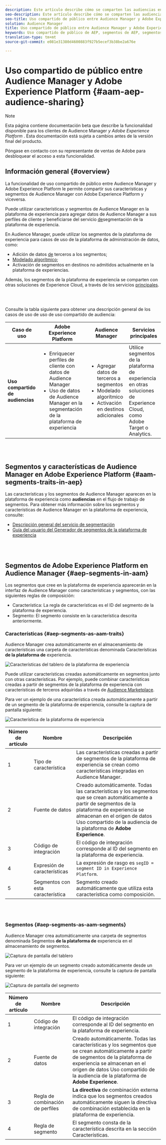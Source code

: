 ```yaml
---
description: Este artículo describe cómo se comparten las audiencias entre Audience Manager y Adobe Experience Platform.
seo-description: Este artículo describe cómo se comparten las audiencias entre Audience Manager y Adobe Experience Platform.
seo-title: Uso compartido de público entre Audience Manager y Adobe Experience Platform
solution: Audience Manager
title: Uso compartido de público entre Audience Manager y Adobe Experience Platform
keywords: Uso compartido de público de AEP, segmentos de AEP, segmentos de plataforma
translation-type: tm+mt
source-git-commit: e081e31380d4600883f927b5ecef3b38be2a676e

---
```



# Uso compartido de público entre Audience Manager y Adobe Experience Platform {#aam-aep-audience-sharing}

>[!NOTE]
>
>Esta página contiene documentación beta que describe la funcionalidad disponible para los clientes de Audience Manager *y Adobe Experience Platform* . Esta documentación está sujeta a cambios antes de la versión final del producto.
>
> Póngase en contacto con su representante de ventas de Adobe para desbloquear el acceso a esta funcionalidad.

## Información general {#overview}

La funcionalidad de uso compartido de público entre Audience Manager y Adobe Experience Platform le permite compartir sus características y segmentos de Audience Manager con Adobe Experience Platform y viceversa.

Puede utilizar características y segmentos de Audience Manager en la plataforma de experiencia para agregar datos de Audience Manager a sus perfiles de cliente y beneficiarse del servicio [de](https://www.adobe.io/apis/experienceplatform/home/profile-identity-segmentation/profile-identity-segmentation-services.html#!end-user/markdown/segmentation_overview/segmentation.md)segmentación de la plataforma de experiencia.

En Audience Manager, puede utilizar los segmentos de la plataforma de experiencia para casos de uso de la plataforma de administración de datos, como:
* Adición de datos [de](/help/using/overview/data-types-collected.md#third-party-data) terceros a los segmentos;
* [Modelado algorítmico](/help/using/features/algorithmic-models/understanding-models.md);
* Activación de segmentos en destinos no admitidos actualmente en la plataforma de experiencias.

Además, los segmentos de la plataforma de experiencia se comparten con otras soluciones de Experience Cloud, a través de los servicios [principales](https://docs.adobe.com/content/help/en/core-services/interface/experience-cloud.html).

<br> 

Consulte la tabla siguiente para obtener una descripción general de los casos de uso de uso de uso compartido de audiencia:

| **Caso de uso** | **Adobe Experience Platform** | **Audience Manager** | **Servicios principales** |
---------|----------|---------|---------
| **Uso compartido de audiencias** | <ul><li>Enriquecer perfiles de cliente con datos de Audience Manager</li><li>Uso de datos de Audience Manager en la segmentación de la plataforma de experiencia</li></ul> | <ul><li>Agregar datos de terceros a segmentos</li><li>Modelado algorítmico</li><li>Activación en destinos adicionales</li></ul> | Utilice segmentos de la plataforma de experiencia en otras soluciones de Experience Cloud, como Adobe Target o Analytics. |

<br> 

## Segmentos y características de Audience Manager en Adobe Experience Platform {#aam-segments-traits-in-aep}

Las características y los segmentos de Audience Manager aparecen en la plataforma de experiencia como **audiencias** en el flujo de trabajo de segmentos. Para obtener más información sobre los segmentos y características de Audience Manager en la plataforma de experiencia, consulte:

* [Descripción general del servicio de segmentación](https://www.adobe.io/apis/experienceplatform/home/profile-identity-segmentation/profile-identity-segmentation-services.html#!end-user/markdown/segmentation_overview/segmentation.md)
* [Guía del usuario del Generador de segmentos de la plataforma de experiencia](https://www.adobe.io/apis/experienceplatform/home/profile-identity-segmentation/profile-identity-segmentation-services.html#!end-user/markdown/segmentation_overview/segment-builder-guide.md)

<br> 

## Segmentos de Adobe Experience Platform en Audience Manager {#aep-segments-in-aam}

Los segmentos que cree en la plataforma de experiencia aparecerán en la interfaz de Audience Manager como características y segmentos, con las siguientes reglas de composición:
* Característica: La regla de características es el ID del segmento de la plataforma de experiencia.
* Segmento: El segmento consiste en la característica descrita anteriormente.

### Características {#aep-segments-as-aam-traits}

Audience Manager crea automáticamente en el almacenamiento de características una carpeta de características denominada Características **de la plataforma de** experiencia.

![Características del tablero de la plataforma de experiencia](/help/using/integration/integration-aep/assets/aep-traits-dashboard.png)

Puede utilizar características creadas automáticamente en segmentos junto con otras características. Por ejemplo, puede combinar características creadas a partir de segmentos de la plataforma de experiencia con características de terceros adquiridas a través de [Audience Marketplace](/help/using/features/audience-marketplace/audience-marketplace.md).

Para ver un ejemplo de una característica creada automáticamente a partir de un segmento de la plataforma de experiencia, consulte la captura de pantalla siguiente:

![Característica de la plataforma de experiencia](/help/using/integration/integration-aep/assets/aep-trait.png)


| Número de artículo | Nombre | Descripción |
---------|----------|---------
| 1 | Tipo de característica | Las características creadas a partir de segmentos de la plataforma de experiencia se crean como características integradas en Audience Manager. |
| 2 | Fuente de datos | Creado automáticamente. Todas las características y los segmentos que se crean automáticamente a partir de segmentos de la plataforma de experiencia se almacenan en el origen de datos Uso compartido de la audiencia de la plataforma de **Adobe Experience**. |
| 3 | Código de integración | El código de integración corresponde al ID del segmento en la plataforma de experiencia. |
| 4 | Expresión de características | La expresión de rasgo es `segID = segment ID in Experience Platform`. |
| 5 | Segmentos con esta característica | Segmento creado automáticamente que utiliza esta característica como composición. |

<br> 

### Segmentos {#aep-segments-as-aam-segments}

Audience Manager crea automáticamente una carpeta de segmentos denominada Segmentos **de la plataforma de** experiencia en el almacenamiento de segmentos.

![Captura de pantalla del tablero](/help/using/integration/integration-aep/assets/aep-segments-dashboard.png)

Para ver un ejemplo de un segmento creado automáticamente desde un segmento de la plataforma de experiencia, consulte la captura de pantalla siguiente:

![Captura de pantalla del segmento](/help/using/integration/integration-aep/assets/aep-segment.png)

| Número de artículo | Nombre | Descripción |
---------|----------|---------
| 1 | Código de integración | El código de integración corresponde al ID del segmento en la plataforma de experiencia. |
| 2 | Fuente de datos | Creado automáticamente. Todas las características y los segmentos que se crean automáticamente a partir de segmentos de la plataforma de experiencia se almacenan en el origen de datos Uso compartido de la audiencia de la plataforma de **Adobe Experience**. |
| 3 | Regla de combinación de perfiles | **La directiva** de combinación externa indica que los segmentos creados automáticamente siguen la directiva de combinación establecida en la plataforma de experiencia. |
| 4 | Regla de segmento | El segmento consta de la característica descrita en la sección [](#aep-segments-as-aam-traits)Características. |